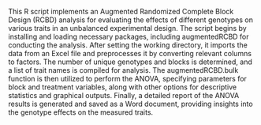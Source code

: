 This R script implements an Augmented Randomized Complete Block Design (RCBD) analysis for evaluating the effects of different genotypes on various traits in an unbalanced experimental design. The script begins by installing and loading necessary packages, including augmentedRCBD for conducting the analysis. After setting the working directory, it imports the data from an Excel file and preprocesses it by converting relevant columns to factors. The number of unique genotypes and blocks is determined, and a list of trait names is compiled for analysis. The augmentedRCBD.bulk function is then utilized to perform the ANOVA, specifying parameters for block and treatment variables, along with other options for descriptive statistics and graphical outputs. Finally, a detailed report of the ANOVA results is generated and saved as a Word document, providing insights into the genotype effects on the measured traits.

